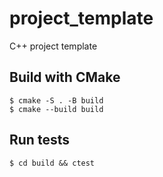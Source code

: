 # project_template

C++ project template

## Build with CMake

    $ cmake -S . -B build
    $ cmake --build build

## Run tests

    $ cd build && ctest
